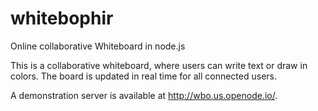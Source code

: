 whitebophir
===========

Online collaborative Whiteboard in node.js

This is a collaborative whiteboard, where users can write text or draw in colors.
The board is updated in real time for all connected users.


A demonstration server is available at http://wbo.us.openode.io/.
